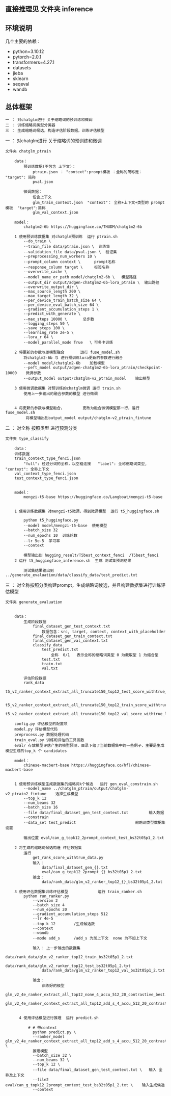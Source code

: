 
##  直接推理见 文件夹 inference 

 

## 环境说明

几个主要的依赖：

- python=3.10.12 
- pytorch=2.0.1
- transformers=4.27.1
- datasets
- jieba
- sklearn
- seqeval
- wandb


## 总体框架
    一 ： 对chatglm进行 关于缩略词的预训练和微调
    二 ： 训练缩略词类型分类器
    三 ： 生成缩略词候选，构造评估阶段数据，训练评估模型


一 ： 对chatglm进行 关于缩略词的预训练和微调


    文件夹 chatglm_ptrain

        data：
            预训练数据(不包含 上下文)：
                ptrain.json ： "context":prompt模板 ：全称的简称是：   "target": 简称 
                pval.json
                
            微调数据：
                包含上下文
                glm_train_context.json  "context"： 全称+上下文+类型的 prompt模板  "target":简称 
                glm_val_context.json

        model：
            chatglm2-6b https://huggingface.co/THUDM/chatglm2-6b

        1 使用预训练数据集 对chatglm预训练  运行 ptrain.sh
            --do_train \   
            --train_file data/ptrain.json \  训练集
            --validation_file data/pval.json \  验证集
            --preprocessing_num_workers 10 \
            --prompt_column context \      prompt名称
            --response_column target \     标签名称
            --overwrite_cache \
            --model_name_or_path model/chatglm2-6b \   模型路径
            --output_dir output/adgen-chatglm2-6b-lora_ptrain \  输出路径
            --overwrite_output_dir \
            --max_source_length 200 \
            --max_target_length 32 \
            --per_device_train_batch_size 64 \
            --per_device_eval_batch_size 64 \
            --gradient_accumulation_steps 1 \
            --predict_with_generate \
            --max_steps 10000 \       总步数
            --logging_steps 50 \
            --save_steps 100 \
            --learning_rate 2e-5 \  
            --lora_r 64 \
            --model_parallel_mode True   \ 可多卡训练
            
        2 将更新的参数与原模型融合       运行 fuse_model.sh
            将chatglm2-6b 与 进行预训练lora更新的参数进行融合
            --model model/chatglm2-6b    加载模型
            --peft_model output/adgen-chatglm2-6b-lora_ptrain/checkpoint-10000    微调参数
            --output_model output/chatglm-v2_ptrain_model    输出模型
        
        3 使用微调数据集 对预训练的chatglm微调 运行 train.sh
            使用上一步输出的融合参数的模型 进行微调 
            
            
        4 将更新的参数与模型融合，        更改为融合微调模型那一行，运行 fuse_model.sh
             将模型输出到output_model output/chatglm-v2_ptrain_fintune



二 ： 对全称 按照类型 进行预测分类


    文件夹 type_classify

        data：
        训练数据
        train_context_type_fenci.json
            "full": 经过分词的全称，以空格连接   "label": 全称缩略词类型, "context": 全称上下文
        val_context_type_fenci.json
        test_context_type_fenci.json

    
        model：
            mengzi-t5-base https://huggingface.co/Langboat/mengzi-t5-base
    

        1 使用训练数据集 对mengzi-t5微调，得到微调模型  运行 t5_huggingface.sh
        
            python t5_huggingface.py 
            --model model/mengzi-t5-base  使用模型
            --batch_size 32  
            --num_epochs 10  训练轮数
            --lr 5e-5  学习率
            --context  
        
            模型输出到 hugging_result/T5best_context_fenci  /T5best_fenci
        2 运行 t5_huggingface_inference.sh  生成 测试集预测结果 
        
            测试集结果输出到 ../generate_evaluation/data/classify_data/test_predict.txt

    

三 ： 对全称按照分类构建prompt，生成缩略词候选，并且构建数据集进行训练评估模型
    
    文件夹 generate_evaluation


        data：
            生成阶段数据
                final_dataset_gen_test_context.txt
                    数据包含：src, target, context, context_with_placeholder
                final_dataset_gen_train_context.txt
                final_dataset_gen_val_context.txt
                classify_data
                    test_predict.txt
                        全称  0/1   表示全称的缩略词类型 0 为截取型 1 为缩合型
                    test.txt
                    train.txt
                    val.txt

            评估阶段数据
            rank_data
                t5_v2_ranker_context_extract_all_truncate150_top12_test_score_withtrue_last_rule_glmv2_ptrain2_fintune_bs32t05p1_2.txt
                    
                t5_v2_ranker_context_extract_all_truncate150_top12_train_score_withtrue_last_rule_glmv2_ptrain2_fintune_bs32t05p1_2.txt
                t5_v2_ranker_context_extract_all_truncate150_top12_val_score_withtrue_last_rule_glmv2_ptrain2_fintune_bs32t05p1_2.txt
        
        config.py 评估模型的配置项
        model.py 评估模型代码
        preprocess.py 数据处理代码
        train_eval.py 训练和评估的工具函数
        eval/ 存放模型评估产生的模型预测，目录下给了当前数据集中的一些例子，主要是生成模型生成的top_k 个 candidates

        model：
            chinese-macbert-base https://huggingface.co/hfl/chinese-macbert-base
            

        1 使用预训练模型生成数据集的缩略词k个候选   运行 gen_eval_constrain.sh
            --model_name ../chatglm_ptrain/output/chatglm-v2_ptrain2_fintune    选择生成模型
            --top_k 12 
            --num_beams 32 
            --batch_size 16
            --file data/final_dataset_gen_test_context.txt         输入数据
            --constrain   
            --data_set test_predict                          缩略词类型数据集设置
            
            输出位置 eval/can_g_topk12_2prompt_context_test_bs32t05p1_2.txt
            
        2 将生成的缩略词候选构造 评估数据集       
            运行
                get_rank_score_withtrue_data.py
                输入： 
                    data/final_dataset_gen_{}.txt
                    eval/can_g_topk12_2prompt_{}_bs32t05p1_2.txt
                输出：
                    data/rank_data/glm_v2_ranker_top12_{}_bs32t05p1_2.txt
            
        3 使用评估数据集训练评估模型             运行 train_ranker.sh
            python run_ranker.py 
                --version 2 
                --batch_size 4 
                --num_epochs 20 
                --gradient_accumulation_steps 512 
                --lr 4e-5 
                --top_k 12        /生成候选数
                --context        
                --wandb 
                --mode add_s      /add_s 为加上下文  none 为不加上下文
                
                输入： 上一步输出的数据集
                    data/rank_data/glm_v2_ranker_top12_train_bs32t05p1_2.txt
                    data/rank_data/glm_v2_ranker_top12_test_bs32t05p1_2.txt
                    data/rank_data/glm_v2_ranker_top12_val_bs32t05p1_2.txt
                    
                输出： 
                    训练好的模型
                    glm_v2_4e_ranker_extract_all_top12_none_4_accu_512_20_contrastive_best.pth
                    glm_v2_4e_ranker_context_extract_all_top12_add_s_4_accu_512_20_contrastive_context_best.pth
                    
                    
          4 使用评估模型进行推理  运行 predict.sh
          
              # # 带context
                python predict.py \
                --ranker_model glm_v2_4e_ranker_context_extract_all_top12_add_s_4_accu_512_20_contrastive_context_best.pth \
                推理模型
                --batch_size 32 \
                --num_beams 32 \
                --top_k 12 \
                --file data/final_dataset_gen_test_context.txt \   输入 全称及上下文
                --file2  eval/can_g_topk12_2prompt_context_test_bs32t05p1_2.txt \    输入生成候选
                --context

